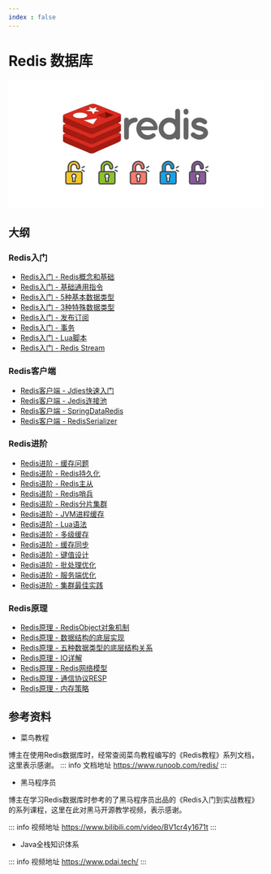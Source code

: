 ```yaml
---
index : false
---
```

# Redis 数据库

![Redis](../../../assets/readme/2023-05-16-15-28-44.png)

## 大纲

### Redis入门

- [Redis入门 - Redis概念和基础](https://www.codermast.com/database/redis/redis-introduction-concept-fundamental.html)
- [Redis入门 - 基础通用指令](https://www.codermast.com/database/redis/redis-introduction-base-commind.html)
- [Redis入门 - 5种基本数据类型](https://www.codermast.com/database/redis/redis-introduction-five-base-datatype.html)
- [Redis入门 - 3种特殊数据类型](https://www.codermast.com/database/redis/redis-introduction-three-special-datatype.html)
- [Redis入门 - 发布订阅](https://www.codermast.com/database/redis/redis-introduction-pub-sub.html)
- [Redis入门 - 事务](https://www.codermast.com/database/redis/redis-introduction-transaction.html)
- [Redis入门 - Lua脚本](https://www.codermast.com/database/redis/redis-introduction-scription.html)
- [Redis入门 - Redis Stream](https://www.codermast.com/database/redis/redis-introduction-stream.html)

### Redis客户端

- [Redis客户端 - Jdies快速入门](https://www.codermast.com/database/redis/redis-client-jedis-quick-start.html)
- [Redis客户端 - Jedis连接池](https://www.codermast.com/database/redis/redis-client-jedis-connection-pool.html)
- [Redis客户端 - SpringDataRedis](https://www.codermast.com/database/redis/redis-client-spring-data-redis.html)
- [Redis客户端 - RedisSerializer](https://www.codermast.com/database/redis/redis-client-redistemplate-redis-serializer.html)

### Redis进阶

- [Redis进阶 - 缓存问题](https://www.codermast.com/database/redis/redis-advance-cache-issues.html)
- [Redis进阶 - Redis持久化](https://www.codermast.com/database/redis/redis-advance-persistence.html)
- [Redis进阶 - Redis主从](https://www.codermast.com/database/redis/redis-advance-master-slave.html)
- [Redis进阶 - Redis哨兵](https://www.codermast.com/database/redis/redis-advance-sentinel.html)
- [Redis进阶 - Redis分片集群](https://www.codermast.com/database/redis/redis-advance-sharded-cluster.html)
- [Redis进阶 - JVM进程缓存](https://www.codermast.com/database/redis/redis-advance-jvm-process-cache.html)
- [Redis进阶 - Lua语法](https://www.codermast.com/database/redis/redis-advance-lua-language.html)
- [Redis进阶 - 多级缓存](https://www.codermast.com/database/redis/redis-advance-multi-level-cache.html)
- [Redis进阶 - 缓存同步](https://www.codermast.com/database/redis/redis-advance-cache-synchronization.html)
- [Redis进阶 - 键值设计](https://www.codermast.com/database/redis/redis-advance-key-value-design.html)
- [Redis进阶 - 批处理优化](https://www.codermast.com/database/redis/redis-advance-batch-optimization.html)
- [Redis进阶 - 服务端优化](https://www.codermast.com/database/redis/redis-advance-server-optimization.html)
- [Redis进阶 - 集群最佳实践](https://www.codermast.com/database/redis/redis-advance-cluster-best-practices.html)

### Redis原理

- [Redis原理 - RedisObject对象机制](https://www.codermast.com/database/redis/redis-principle-redisobject.html)
- [Redis原理 - 数据结构的底层实现](https://www.codermast.com/database/redis/redis-principle-datastruct-underlying-implementation.html)
- [Redis原理 - 五种数据类型的底层结构关系](https://www.codermast.com/database/redis/redis-principle-base-datatype-implement.html)
- [Redis原理 - IO详解](https://www.codermast.com/database/redis/redis-principle-IO.html)
- [Redis原理 - Redis网络模型](https://www.codermast.com/database/redis/redis-principle-netword-model.html)
- [Redis原理 - 通信协议RESP](https://www.codermast.com/database/redis/redis-principle-communication-protocol.html)
- [Redis原理 - 内存策略](https://www.codermast.com/database/redis/redis-principle-memery-strategy.html)

## 参考资料

- 菜鸟教程

博主在使用Redis数据库时，经常查阅菜鸟教程编写的《Redis教程》系列文档，这里表示感谢。
::: info 文档地址
https://www.runoob.com/redis/
:::
- 黑马程序员

博主在学习Redis数据库时参考的了黑马程序员出品的《Redis入门到实战教程》的系列课程，这里在此对黑马开源教学视频，表示感谢。

::: info 视频地址
https://www.bilibili.com/video/BV1cr4y1671t
:::

- Java全栈知识体系

::: info 视频地址
https://www.pdai.tech/
:::